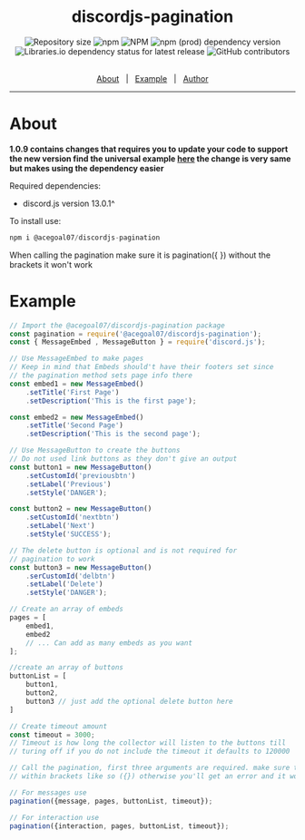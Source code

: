 <h1 align="center">discordjs-pagination</h1>
<div align="center">
    <img alt="Repository size" src="https://img.shields.io/github/repo-size/acegoal07/discordjs-pagination">
    <img alt="npm" src="https://img.shields.io/npm/v/@acegoal07/discordjs-pagination">
    <img alt="NPM" src="https://img.shields.io/npm/l/@acegoal07/discordjs-pagination">
    <img alt="npm (prod) dependency version" src="https://img.shields.io/npm/dependency-version/@acegoal07/discordjs-pagination/discord.js">
    <img alt="Libraries.io dependency status for latest release" src="https://img.shields.io/github/issues-raw/acegoal07/discordjs-pagination">
    <img alt="GitHub contributors" src="https://img.shields.io/github/contributors/acegoal07/discordjs-pagination">
</div><br>
<p align="center">
    <a href="#about">About</a> &#xa0; | &#xa0;
    <a href="#example">Example</a> &#xa0; | &#xa0;
    <a href="https://github.com/acegoal07" target="_blank">Author</a>
</p>

---

<h1 id="about">About</h1>

**1.0.9 contains changes that requires you to update your code to support the new version find the universal example <a href="#example">here</a> the change is very same but makes using the dependency easier**

Required dependencies: 
- discord.js version 13.0.1^

To install use:
```js
npm i @acegoal07/discordjs-pagination
```

When calling the pagination make sure it is pagination({ }) without the brackets it won't work
<h1 id="example">Example</h1>

```js
// Import the @acegoal07/discordjs-pagination package
const pagination = require('@acegoal07/discordjs-pagination');
const { MessageEmbed , MessageButton } = require('discord.js');

// Use MessageEmbed to make pages
// Keep in mind that Embeds should't have their footers set since 
// the pagination method sets page info there
const embed1 = new MessageEmbed()
    .setTitle('First Page')
    .setDescription('This is the first page');

const embed2 = new MessageEmbed()
    .setTitle('Second Page')
    .setDescription('This is the second page');

// Use MessageButton to create the buttons
// Do not used link buttons as they don't give an output
const button1 = new MessageButton()
    .setCustomId('previousbtn')
    .setLabel('Previous')
    .setStyle('DANGER');

const button2 = new MessageButton()
    .setCustomId('nextbtn')
    .setLabel('Next')
    .setStyle('SUCCESS');

// The delete button is optional and is not required for
// pagination to work
const button3 = new MessageButton()
    .serCustomId('delbtn')
    .setLabel('Delete')
    .setStyle('DANGER');

// Create an array of embeds
pages = [
	embed1,
	embed2
    // ... Can add as many embeds as you want
];

//create an array of buttons
buttonList = [
    button1,
    button2,
    button3 // just add the optional delete button here
]

// Create timeout amount 
const timeout = 3000;
// Timeout is how long the collector will listen to the buttons till 
// turing off if you do not include the timeout it defaults to 120000

// Call the pagination, first three arguments are required. make sure that the arguments are 
// within brackets like so ({}) otherwise you'll get an error and it won't work

// For messages use
pagination({message, pages, buttonList, timeout});

// For interaction use
pagination({interaction, pages, buttonList, timeout});
```